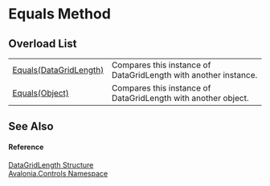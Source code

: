 # Equals Method


## Overload List
<table>
<tr>
<td><a href="M_Avalonia_Controls_DataGridLength_Equals">Equals(DataGridLength)</a></td>
<td>Compares this instance of DataGridLength with another instance.</td>
</tr>
<tr>
<td><a href="M_Avalonia_Controls_DataGridLength_Equals_1">Equals(Object)</a></td>
<td>Compares this instance of DataGridLength with another object.</td>
</tr>
</table>

## See Also


#### Reference
<a href="T_Avalonia_Controls_DataGridLength">DataGridLength Structure</a>  
<a href="N_Avalonia_Controls">Avalonia.Controls Namespace</a>  

